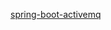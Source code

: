 [spring-boot-activemq](https://gitbook.cn/gitchat/column/5b86228ce15aa17d68b5b55a/topic/5c1072a91e59245d4d295584)